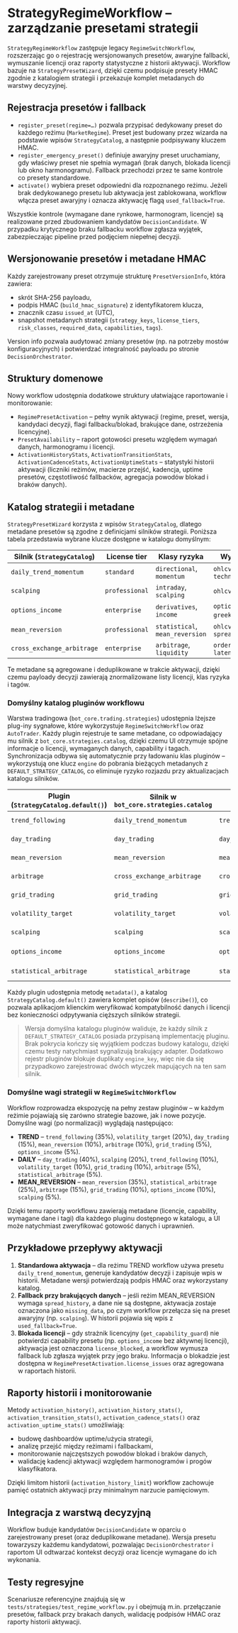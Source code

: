 # StrategyRegimeWorkflow – zarządzanie presetami strategii

`StrategyRegimeWorkflow` zastępuje legacy `RegimeSwitchWorkflow`, rozszerzając go o
rejestrację wersjonowanych presetów, awaryjne fallbacki, wymuszanie licencji
oraz raporty statystyczne z historii aktywacji. Workflow bazuje na
`StrategyPresetWizard`, dzięki czemu podpisuje presety HMAC zgodnie z katalogiem
strategii i przekazuje komplet metadanych do warstwy decyzyjnej.

## Rejestracja presetów i fallback

* `register_preset(regime=…)` pozwala przypisać dedykowany preset do każdego
  reżimu (`MarketRegime`). Preset jest budowany przez wizarda na podstawie
  wpisów `StrategyCatalog`, a następnie podpisywany kluczem HMAC.
* `register_emergency_preset()` definiuje awaryjny preset uruchamiany, gdy
  właściwy preset nie spełnia wymagań (brak danych, blokada licencji lub okno
  harmonogramu). Fallback przechodzi przez te same kontrole co presety
  standardowe.
* `activate()` wybiera preset odpowiedni dla rozpoznanego reżimu. Jeżeli brak
  dedykowanego presetu lub aktywacja jest zablokowana, workflow włącza preset
  awaryjny i oznacza aktywację flagą `used_fallback=True`.

Wszystkie kontrole (wymagane dane rynkowe, harmonogram, licencje) są realizowane
przed zbudowaniem kandydatów `DecisionCandidate`. W przypadku krytycznego braku
fallbacku workflow zgłasza wyjątek, zabezpieczając pipeline przed podjęciem
niepełnej decyzji.

## Wersjonowanie presetów i metadane HMAC

Każdy zarejestrowany preset otrzymuje strukturę `PresetVersionInfo`, która
zawiera:

- skrót SHA-256 payloadu,
- podpis HMAC (`build_hmac_signature`) z identyfikatorem klucza,
- znacznik czasu `issued_at` (UTC),
- snapshot metadanych strategii (`strategy_keys`, `license_tiers`,
  `risk_classes`, `required_data`, `capabilities`, `tags`).

Version info pozwala audytować zmiany presetów (np. na potrzeby mostów
konfiguracyjnych) i potwierdzać integralność payloadu po stronie
`DecisionOrchestrator`.

## Struktury domenowe

Nowy workflow udostępnia dodatkowe struktury ułatwiające raportowanie i
monitorowanie:

- `RegimePresetActivation` – pełny wynik aktywacji (regime, preset, wersja,
  kandydaci decyzji, flagi fallbacku/blokad, brakujące dane, ostrzeżenia
  licencyjne).
- `PresetAvailability` – raport gotowości presetu względem wymagań danych,
  harmonogramu i licencji.
- `ActivationHistoryStats`, `ActivationTransitionStats`,
  `ActivationCadenceStats`, `ActivationUptimeStats` – statystyki historii
  aktywacji (liczniki reżimów, macierze przejść, kadencja, uptime presetów,
  częstotliwość fallbacków, agregacja powodów blokad i braków danych).

## Katalog strategii i metadane

`StrategyPresetWizard` korzysta z wpisów `StrategyCatalog`, dlatego metadane
presetów są zgodne z definicjami silników strategii. Poniższa tabela przedstawia
wybrane klucze dostępne w katalogu domyślnym:

| Silnik (`StrategyCatalog`) | License tier | Klasy ryzyka | Wymagane dane | Capability | Tagi domyślne |
|----------------------------|--------------|--------------|---------------|------------|---------------|
| `daily_trend_momentum`     | `standard`   | `directional`, `momentum` | `ohlcv`, `technical_indicators` | `trend_d1` | `trend`, `momentum` |
| `scalping`                 | `professional` | `intraday`, `scalping` | `ohlcv`, `order_book` | `scalping` | `intraday`, `scalping` |
| `options_income`           | `enterprise` | `derivatives`, `income` | `options_chain`, `greeks`, `ohlcv` | `options_income` | `options`, `income` |
| `mean_reversion`           | `professional` | `statistical`, `mean_reversion` | `ohlcv`, `spread_history` | `mean_reversion` | `mean_reversion`, `stat_arbitrage` |
| `cross_exchange_arbitrage` | `enterprise` | `arbitrage`, `liquidity` | `order_book`, `latency_monitoring` | `cross_exchange` | `arbitrage`, `liquidity` |

Te metadane są agregowane i deduplikowane w trakcie aktywacji, dzięki czemu
payloady decyzji zawierają znormalizowane listy licencji, klas ryzyka i tagów.

### Domyślny katalog pluginów workflowu

Warstwa tradingowa (`bot_core.trading.strategies`) udostępnia lżejsze plug-iny
sygnałowe, które wykorzystuje `RegimeSwitchWorkflow` oraz `AutoTrader`. Każdy
plugin rejestruje te same metadane, co odpowiadający mu silnik z
`bot_core.strategies.catalog`, dzięki czemu UI otrzymuje spójne informacje o
licencji, wymaganych danych, capability i tagach. Synchronizacja odbywa się
automatycznie przy ładowaniu klas pluginów – wykorzystują one klucz `engine`
do pobrania bieżących metadanych z `DEFAULT_STRATEGY_CATALOG`, co eliminuje
ryzyko rozjazdu przy aktualizacjach katalogu silników.

| Plugin (`StrategyCatalog.default()`) | Silnik w `bot_core.strategies.catalog` | Capability | License tier | Klasy ryzyka | Wymagane dane | Tagi |
|-------------------------------------|----------------------------------------|------------|--------------|--------------|---------------|------|
| `trend_following`                   | `daily_trend_momentum`                 | `trend_d1` | `standard`   | `directional`, `momentum` | `ohlcv`, `technical_indicators` | `trend`, `momentum` |
| `day_trading`                       | `day_trading`                          | `day_trading` | `standard` | `intraday`, `momentum` | `ohlcv`, `technical_indicators` | `intraday`, `momentum` |
| `mean_reversion`                    | `mean_reversion`                       | `mean_reversion` | `professional` | `statistical`, `mean_reversion` | `ohlcv`, `spread_history` | `mean_reversion`, `stat_arbitrage` |
| `arbitrage`                         | `cross_exchange_arbitrage`             | `cross_exchange` | `enterprise` | `arbitrage`, `liquidity` | `order_book`, `latency_monitoring` | `arbitrage`, `liquidity` |
| `grid_trading`                      | `grid_trading`                         | `grid_trading` | `professional` | `market_making` | `order_book`, `ohlcv` | `grid`, `market_making` |
| `volatility_target`                 | `volatility_target`                    | `volatility_target` | `enterprise` | `risk_control`, `volatility` | `ohlcv`, `realized_volatility` | `volatility`, `risk` |
| `scalping`                          | `scalping`                             | `scalping` | `professional` | `intraday`, `scalping` | `ohlcv`, `order_book` | `intraday`, `scalping` |
| `options_income`                    | `options_income`                       | `options_income` | `enterprise` | `derivatives`, `income` | `options_chain`, `greeks`, `ohlcv` | `options`, `income` |
| `statistical_arbitrage`             | `statistical_arbitrage`                | `stat_arbitrage` | `professional` | `statistical`, `mean_reversion` | `ohlcv`, `spread_history` | `stat_arbitrage`, `pairs_trading` |

Każdy plugin udostępnia metodę `metadata()`, a katalog `StrategyCatalog.default()`
zawiera komplet opisów (`describe()`), co pozwala aplikacjom klienckim
weryfikować kompatybilność danych i licencji bez konieczności odpytywania
cięższych silników strategii.

> Wersja domyślna katalogu pluginów waliduje, że każdy silnik z
> `DEFAULT_STRATEGY_CATALOG` posiada przypisaną implementację pluginu.
> Brak pokrycia kończy się wyjątkiem podczas budowy katalogu, dzięki czemu
> testy natychmiast sygnalizują brakujący adapter.
> Dodatkowo rejestr pluginów blokuje duplikaty `engine_key`, więc nie da się
> przypadkowo zarejestrować dwóch wtyczek mapujących na ten sam silnik.

### Domyślne wagi strategii w `RegimeSwitchWorkflow`

Workflow rozprowadza ekspozycję na pełny zestaw pluginów – w każdym reżimie
pojawiają się zarówno strategie bazowe, jak i nowe pozycje. Domyślne wagi (po
normalizacji) wyglądają następująco:

* **TREND** – `trend_following` (35%), `volatility_target` (20%),
  `day_trading` (15%), `mean_reversion` (10%), `arbitrage` (10%),
  `grid_trading` (5%), `options_income` (5%).
* **DAILY** – `day_trading` (40%), `scalping` (20%), `trend_following` (10%),
  `volatility_target` (10%), `grid_trading` (10%), `arbitrage` (5%),
  `statistical_arbitrage` (5%).
* **MEAN_REVERSION** – `mean_reversion` (35%), `statistical_arbitrage` (25%),
  `arbitrage` (15%), `grid_trading` (10%), `options_income` (10%),
  `scalping` (5%).

Dzięki temu raporty workflowu zawierają metadane (licencje, capability,
wymagane dane i tagi) dla każdego pluginu dostępnego w katalogu, a UI może
natychmiast zweryfikować gotowość danych i uprawnień.

## Przykładowe przepływy aktywacji

1. **Standardowa aktywacja** – dla reżimu TREND workflow używa presetu
   `daily_trend_momentum`, generuje kandydatów decyzji i zapisuje wpis w
   historii. Metadane wersji potwierdzają podpis HMAC oraz wykorzystany katalog.
2. **Fallback przy brakujących danych** – jeśli reżim MEAN_REVERSION wymaga
   `spread_history`, a dane nie są dostępne, aktywacja zostaje oznaczona jako
   `missing_data`, po czym workflow przełącza się na preset awaryjny (np.
   `scalping`). W historii pojawia się wpis z `used_fallback=True`.
3. **Blokada licencji** – gdy strażnik licencyjny (`get_capability_guard`) nie
   potwierdzi capability presetu (np. `options_income` bez aktywnej licencji),
   aktywacja jest oznaczona `license_blocked`, a workflow wymusza fallback lub
   zgłasza wyjątek przy jego braku. Informacja o blokadzie jest dostępna w
   `RegimePresetActivation.license_issues` oraz agregowana w raportach historii.

## Raporty historii i monitorowanie

Metody `activation_history()`, `activation_history_stats()`,
`activation_transition_stats()`, `activation_cadence_stats()` oraz
`activation_uptime_stats()` umożliwiają:

- budowę dashboardów uptime/użycia strategii,
- analizę przejść między reżimami i fallbackami,
- monitorowanie najczęstszych powodów blokad i braków danych,
- walidację kadencji aktywacji względem harmonogramów i progów klasyfikatora.

Dzięki limitom historii (`activation_history_limit`) workflow zachowuje
pamięć ostatnich aktywacji przy minimalnym narzucie pamięciowym.

## Integracja z warstwą decyzyjną

Workflow buduje kandydatów `DecisionCandidate` w oparciu o zarejestrowany preset
(oraz deduplikowane metadane). Wersja presetu towarzyszy każdemu kandydatowi,
pozwalając `DecisionOrchestrator` i raportom UI odtwarzać kontekst decyzji oraz
licencje wymagane do ich wykonania.

## Testy regresyjne

Scenariusze referencyjne znajdują się w
`tests/strategies/test_regime_workflow.py` i obejmują m.in. przełączanie presetów,
fallback przy brakach danych, walidację podpisów HMAC oraz raporty historii
aktywacji.
